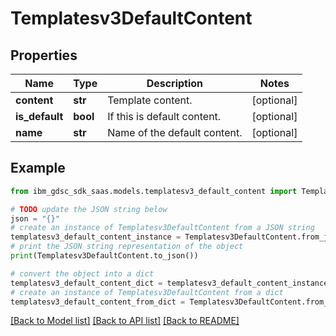 # Templatesv3DefaultContent


## Properties

Name | Type | Description | Notes
------------ | ------------- | ------------- | -------------
**content** | **str** | Template content. | [optional] 
**is_default** | **bool** | If this is default content. | [optional] 
**name** | **str** | Name of the default content. | [optional] 

## Example

```python
from ibm_gdsc_sdk_saas.models.templatesv3_default_content import Templatesv3DefaultContent

# TODO update the JSON string below
json = "{}"
# create an instance of Templatesv3DefaultContent from a JSON string
templatesv3_default_content_instance = Templatesv3DefaultContent.from_json(json)
# print the JSON string representation of the object
print(Templatesv3DefaultContent.to_json())

# convert the object into a dict
templatesv3_default_content_dict = templatesv3_default_content_instance.to_dict()
# create an instance of Templatesv3DefaultContent from a dict
templatesv3_default_content_from_dict = Templatesv3DefaultContent.from_dict(templatesv3_default_content_dict)
```
[[Back to Model list]](../README.md#documentation-for-models) [[Back to API list]](../README.md#documentation-for-api-endpoints) [[Back to README]](../README.md)



